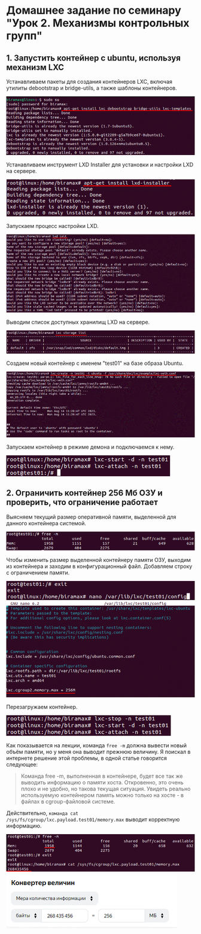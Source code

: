 # Домашнее задание по семинару "Урок 2. Механизмы контрольных групп"

## 1. Запустить контейнер с ubuntu, используя механизм LXC

Устанавливаем пакеты для создания контейнеров LXC, включая утилиты debootstrap и bridge-utils, а также шаблоны контейнеров.

![](1.gif)

Устанавливаем инструмент LXD Installer для установки и настройки LXD на сервере.

![](2.gif)

Запускаем процесс настройки LXD.

![](3.gif)

Выводим список доступных хранилищ LXD на сервере.

![](4.gif)

Создаем новый контейнер с именем "test01" на базе образа Ubuntu.

![](5.gif)

Запускаем контейнер в режиме демона и подключаемся к нему.

![](6.gif)


## 2. Ограничить контейнер 256 Мб ОЗУ и проверить, что ограничение работает

Выясняем текущий размер оперативной памяти, выделенной для данного контейнера системой.

![](7.gif)

Чтобы изменить размер выделенной контейнеру памяти ОЗУ, выходим из контейнера и заходим в конфигурационный файл. Добавляем строку с ограничением памяти.

![](8.gif)
![](9.gif)

Перезагружаем контейнер.

![](10.gif)

Как показывается на лекции, команда `free -m` должна вывести новый объём памяти, но у меня она выводит прежнюю величину. Я поискал в интернете решение этой проблемы, в одной статье говорится следующее: 
> Команда free -m, выполненная в контейнере, будет все так же выводить информацию о памяти хоста. Откровенно, это очень плохо и не удобно, но такова текущая ситуация. Увидеть реально используемую контейнером память можно только на хосте - в файлах в cgroup-файловой системе.

Действительно, `команда cat /sys/fs/cgroup/lxc.payload.test01/memory.max` выводит корректную информацию.

![](11.gif)
![](12.gif)

